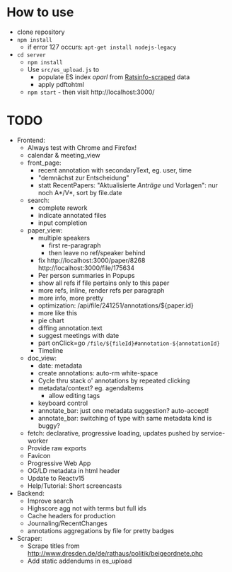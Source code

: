 # How to use

* clone repository
* `npm install`
  * if error 127 occurs: `apt-get install nodejs-legacy`
* `cd server`
  * `npm install`
  * Use `src/es_upload.js` to
    * populate ES index *oparl* from [Ratsinfo-scraped](https://github.com/offenesdresden/ratsinfo-scraper) data
    * apply pdftohtml
  * `npm start` - then visit http://localhost:3000/

# TODO

* Frontend:
  * Always test with Chrome and Firefox!
  * calendar & meeting_view
  * front_page:
    * recent annotation with secondaryText, eg. user, time
    * "demnächst zur Entscheidung"
    * statt RecentPapers: "Aktualisierte *Anträge* und Vorlagen": nur noch A*/V*, sort by file.date
  * search:
    * complete rework
    * indicate annotated files
    * input completion
  * paper_view:
    * multiple speakers
      * first re-paragraph
      * then leave no ref/speaker behind
    * fix http://localhost:3000/paper/8268 http://localhost:3000/file/175634
    * Per person summaries in Popups
    * show all refs if file pertains only to this paper
    * more refs, inline, render refs per paragraph
    * more info, more pretty
    * optimization: /api/file/241251/annotations/${paper.id}
    * more like this
    * pie chart
    * diffing annotation.text
    * suggest meetings with date
    * part onClick=go `/file/${fileId}#annotation-${annotationId}`
    * Timeline
  * doc_view:
    * date: metadata
    * create annotations: auto-rm white-space
    * Cycle thru stack o' annotations by repeated clicking
    * metadata/context? eg. agendaItems
      * allow editing tags
    * keyboard control
    * annotate_bar: just one metadata suggestion? auto-accept!
    * annotate_bar: switching of type with same metadata kind is buggy?
  * fetch: declarative, progressive loading, updates pushed by service-worker
  * Provide raw exports
  * Favicon
  * Progressive Web App
  * OG/LD metadata in html header
  * Update to Reactv15
  * Help/Tutorial: Short screencasts
* Backend:
  * Improve search
  * Highscore agg not with terms but full ids
  * Cache headers for production
  * Journaling/RecentChanges
  * annotations aggregations by file for pretty badges
* Scraper:
  * Scrape titles from http://www.dresden.de/de/rathaus/politik/beigeordnete.php
  * Add static addendums in es_upload

